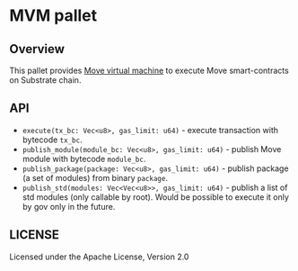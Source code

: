 # MVM pallet

## Overview

This pallet provides [Move virtual machine](https://github.com/pontem-network/sp-move-mv) to execute Move smart-contracts on
Substrate chain.

## API

 - `execute(tx_bc: Vec<u8>, gas_limit: u64)` - execute transaction with bytecode `tx_bc`.
 - `publish_module(module_bc: Vec<u8>, gas_limit: u64)` - publish Move module with bytecode `module_bc`.
 - `publish_package(package: Vec<u8>, gas_limit: u64)` - publish package (a set of modules) from binary `package`.
 - `publish_std(modules: Vec<Vec<u8>>, gas_limit: u64)` - publish a list of std modules (only callable by root). Would be possible to execute it only by gov only in the future. 

 ## LICENSE

 Licensed under the Apache License, Version 2.0
